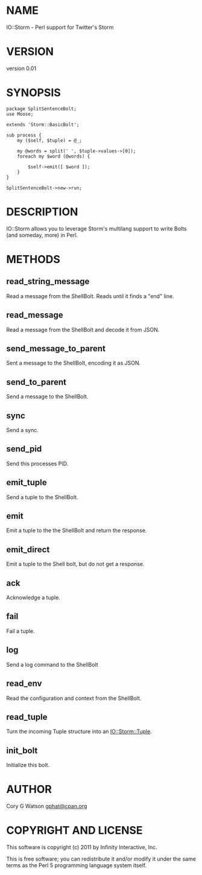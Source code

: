# NAME

IO::Storm - Perl support for Twitter's Storm

# VERSION

version 0.01

# SYNOPSIS

    package SplitSentenceBolt;
    use Moose;

    extends 'Storm::BasicBolt';

    sub process {
        my ($self, $tuple) = @_;

        my @words = split(' ', $tuple->values->[0]);
        foreach my $word (@words) {

            $self->emit([ $word ]);
        }
    }

    SplitSentenceBolt->new->run;

# DESCRIPTION

IO::Storm allows you to leverage Storm's multilang support to write Bolts
(and someday, more) in Perl.

# METHODS

## read_string_message

Read a message from the ShellBolt.  Reads until it finds a "end" line.

## read_message

Read a message from the ShellBolt and decode it from JSON.

## send_message_to_parent

Sent a message to the ShellBolt, encoding it as JSON.

## send_to_parent

Send a message to the ShellBolt.

## sync

Send a sync.

## send_pid

Send this processes PID.

## emit_tuple

Send a tuple to the ShellBolt.

## emit

Emit a tuple to the the ShellBolt and return the response.

## emit_direct

Emit a tuple to the Shell bolt, but do not get a response.

## ack

Acknowledge a tuple.

## fail

Fail a tuple.

## log

Send a log command to the ShellBolt

## read_env

Read the configuration and context from the ShellBolt.

## read_tuple

Turn the incoming Tuple structure into an [IO::Storm::Tuple](http://search.cpan.org/perldoc?IO::Storm::Tuple).

## init_bolt

Initialize this bolt.

# AUTHOR

Cory G Watson <gphat@cpan.org>

# COPYRIGHT AND LICENSE

This software is copyright (c) 2011 by Infinity Interactive, Inc.

This is free software; you can redistribute it and/or modify it under
the same terms as the Perl 5 programming language system itself.